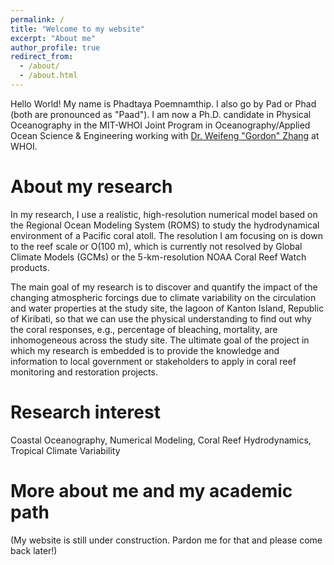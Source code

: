 ```yaml
---
permalink: /
title: "Welcome to my website"
excerpt: "About me"
author_profile: true
redirect_from: 
  - /about/
  - /about.html
---
```


Hello World! My name is Phadtaya Poemnamthip. I also go by Pad or Phad (both are pronounced as "Paad"). I am now a Ph.D. candidate in Physical Oceanography in the MIT-WHOI Joint Program in Oceanography/Applied Ocean Science & Engineering working with [Dr. Weifeng "Gordon" Zhang](https://www2.whoi.edu/staff/wzhang/) at WHOI.

About my research
======
In my research, I use a realistic, high-resolution numerical model based on the Regional Ocean Modeling System (ROMS) to study the hydrodynamical environment of a Pacific coral atoll. The resolution I am focusing on is down to the reef scale or O(100 m), which is currently not resolved by Global Climate Models (GCMs) or the 5-km-resolution NOAA Coral Reef Watch products.

The main goal of my research is to discover and quantify the impact of the changing atmospheric forcings due to climate variability on the circulation and water properties at the study site, the lagoon of Kanton Island, Republic of Kiribati, so that we can use the physical understanding to find out why the coral responses, e.g., percentage of bleaching, mortality, are inhomogeneous across the study site. The ultimate goal of the project in which my research is embedded is to provide the knowledge and information to local government or stakeholders to apply in coral reef monitoring and restoration projects.

Research interest
======
Coastal Oceanography, Numerical Modeling, Coral Reef Hydrodynamics, Tropical Climate Variability

More about me and my academic path
======
(My website is still under construction. Pardon me for that and please come back later!)
